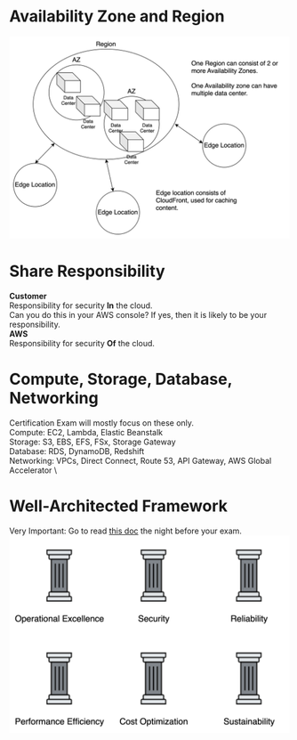 # Availability Zone and Region
![AZ and Region](image01.png)

# Share Responsibility
**Customer**\
Responsibility for security **In** the cloud.\
Can you do this in your AWS console? If yes, then it is likely to be your responsibility.\
**AWS**\
Responsibility for security **Of** the cloud.

# Compute, Storage, Database, Networking
Certification Exam will mostly focus on these only.\
Compute: EC2, Lambda, Elastic Beanstalk \
Storage: S3, EBS, EFS, FSx, Storage Gateway \
Database: RDS, DynamoDB, Redshift \
Networking: VPCs, Direct Connect, Route 53, API Gateway, AWS Global Accelerator \

# Well-Architected Framework
Very Important: Go to read [this doc](https://docs.aws.amazon.com/wellarchitected/latest/framework/welcome.html?did=wp_card&trk=wp_card) the night before your exam.
![6 pillars](image02.png)
